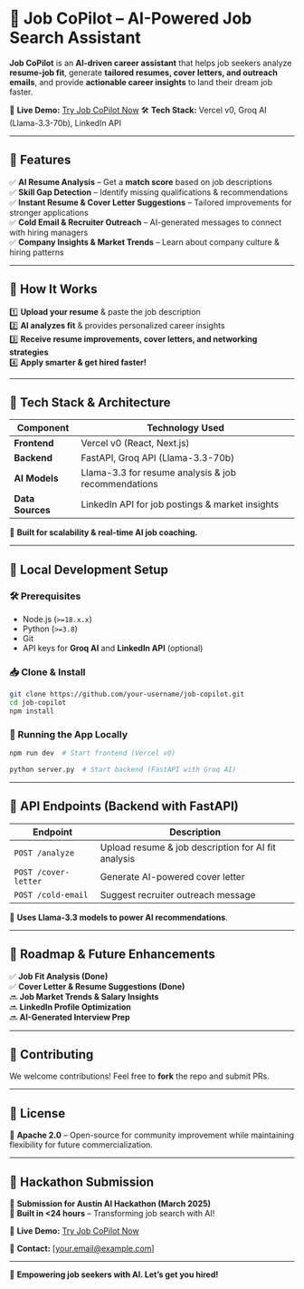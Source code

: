 # 🚀 Job CoPilot – AI-Powered Job Search Assistant  

**Job CoPilot** is an **AI-driven career assistant** that helps job seekers analyze **resume-job fit**, generate **tailored resumes, cover letters, and outreach emails**, and provide **actionable career insights** to land their dream job faster.  

🔗 **Live Demo:** [Try Job CoPilot Now](https://v0-job-match-ai-coach-jcdsqg.vercel.app/) 
🛠️ **Tech Stack:** Vercel v0, Groq AI (Llama-3.3-70b), LinkedIn API  

---

## **🔹 Features**  

✅ **AI Resume Analysis** – Get a **match score** based on job descriptions  
✅ **Skill Gap Detection** – Identify missing qualifications & recommendations  
✅ **Instant Resume & Cover Letter Suggestions** – Tailored improvements for stronger applications  
✅ **Cold Email & Recruiter Outreach** – AI-generated messages to connect with hiring managers  
✅ **Company Insights & Market Trends** – Learn about company culture & hiring patterns  

---

## **🔹 How It Works**  

1️⃣ **Upload your resume** & paste the job description  
2️⃣ **AI analyzes fit** & provides personalized career insights  
3️⃣ **Receive resume improvements, cover letters, and networking strategies**  
4️⃣ **Apply smarter & get hired faster!**  

---

## **🔹 Tech Stack & Architecture**  

| Component        | Technology Used |
|-----------------|----------------|
| **Frontend**    | Vercel v0 (React, Next.js) |
| **Backend**     | FastAPI, Groq API (Llama-3.3-70b) |
| **AI Models**   | Llama-3.3 for resume analysis & job recommendations |
| **Data Sources**| LinkedIn API for job postings & market insights |

📌 **Built for scalability & real-time AI job coaching.**  

---

## **🔹 Local Development Setup**  

### **🛠 Prerequisites**  
- Node.js (`>=18.x.x`)  
- Python (`>=3.8`)  
- Git  
- API keys for **Groq AI** and **LinkedIn API** (optional)  

### **📥 Clone & Install**  
```bash
git clone https://github.com/your-username/job-copilot.git  
cd job-copilot  
npm install  
```

### **🚀 Running the App Locally**  
```bash
npm run dev  # Start frontend (Vercel v0)
```
```bash
python server.py  # Start backend (FastAPI with Groq AI)
```

---

## **🔹 API Endpoints (Backend with FastAPI)**  

| Endpoint | Description |
|----------|------------|
| `POST /analyze` | Upload resume & job description for AI fit analysis |
| `POST /cover-letter` | Generate AI-powered cover letter |
| `POST /cold-email` | Suggest recruiter outreach message |

📌 **Uses Llama-3.3 models to power AI recommendations**.

---

## **🔹 Roadmap & Future Enhancements**  
✅ **Job Fit Analysis (Done)**  
✅ **Cover Letter & Resume Suggestions (Done)**  
🔜 **Job Market Trends & Salary Insights**  
🔜 **LinkedIn Profile Optimization**  
🔜 **AI-Generated Interview Prep**  

---

## **🔹 Contributing**  
We welcome contributions! Feel free to **fork** the repo and submit PRs.  

---

## **🔹 License**  
📜 **Apache 2.0** – Open-source for community improvement while maintaining flexibility for future commercialization.  

---

## **📌 Hackathon Submission**  
🎯 **Submission for Austin AI Hackathon (March 2025)**  
📌 **Built in <24 hours** – Transforming job search with AI!  

🔗 **Live Demo:** [Try Job CoPilot Now](https://v0-job-match-ai-coach.vercel.app/)  

📧 **Contact:** [your.email@example.com]  

---

🚀 **Empowering job seekers with AI. Let’s get you hired!**  

```
